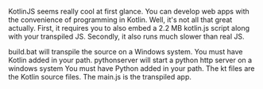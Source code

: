 KotlinJS seems really cool at first glance.  You can develop web apps with the convenience of programming in Kotlin.
Well, it's not all that great actually.  First, it requires you to also embed a 2.2 MB kotlin.js script along with your
transpiled JS.  Secondly, it also runs much slower than real JS.


build.bat will transpile the source on a Windows system.  You must have Kotlin added in your path.
pythonserver will start a python http server on a windows system  You must have Python added in your path.
The kt files are the Kotlin source files.
The main.js is the transpiled app.
